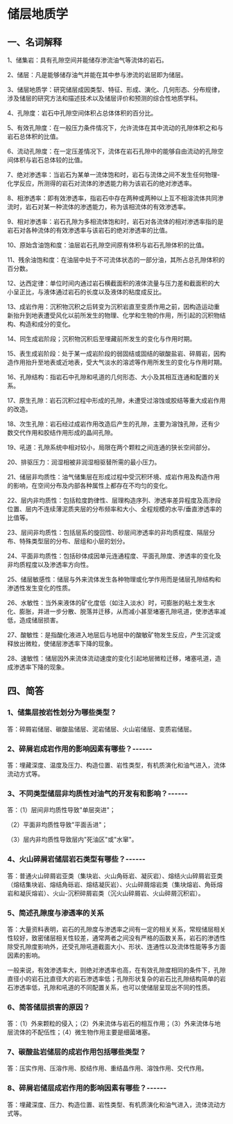 # 储层地质学

## 一、名词解释

1、储集岩：具有孔隙空间并能储存渗流油气等流体的岩石。

2、储层：凡是能够储存油气并能在其中参与渗流的岩层即为储层。

3、储层地质学：研究储层成因类型、特征、形成、演化、几何形态、分布规律，涉及储层的研究方法和描述技术以及储层评价和预测的综合性地质学科。

4、孔隙度：岩石中孔隙空间体积占总体体积的百分比。

5、有效孔隙度：在一般压力条件情况下，允许流体在其中流动的孔隙体积之和与岩石总体积的比值。

6、流动孔隙度：在一定压差情况下，流体在岩石孔隙中的能够自由流动的孔隙空间体积与岩石总体较的比值。

7、绝对渗透率：当岩石为某单一流体饱和时，岩石与流体之间不发生任何物理-化学反应，所测得的岩石对流体的渗透能力称为该岩石的绝对渗透率。

8、相渗透率：即有效渗透率，指岩石中存在两种或两种以上互不相溶流体共同渗流时，岩石对某一种流体的渗透能力，称为该相流体的有效渗透率。

9、相对渗透率：岩石孔隙为多相流体饱和时，岩石对各流体的相对渗透率指的是岩石对各种流体的有效渗透率与该岩石的绝对渗透率的比值。

10、原始含油饱和度：油层岩石孔隙空间原有体积与岩石孔隙体积的比值。

11、残余油饱和度：在油层中处于不可流体状态的一部分油，其所占总孔隙体积的百分数。

12、达西定律：单位时间内通过岩石横截面积的液体流量与压力差和截面积的大小呈正比，与液体通过岩石的长度以及液体的粘度成反比。

13、成岩作用：沉积物沉积之后转变为沉积岩直至变质作用之前，因构造运动重新抬升到地表遭受风化以前所发生的物理、化学和生物的作用，所引起的沉积物结构、构造和成分的变化。

14、同生成岩阶段；沉积物沉积后至埋藏前所发生的变化与作用时期。

15、表生成岩阶段：处于某一成岩阶段的弱固结或固结的碳酸盐岩、碎屑岩，因构造作用抬升至地表或近地表，受大气淡水的溶滤等作用所发生的变化与作用时期。

16、孔隙结构：指岩石中孔隙和吼道的几何形态、大小及其相互连通和配置的关系。

17、原生孔隙：岩石沉积过程中形成的孔隙，未遭受过溶蚀或胶结等重大成岩作用的改造。

18、次生孔隙：岩石经过成岩作用改造后产生的孔隙，主要为溶蚀孔隙，还有少数交代作用和胶结作用形成的晶间孔隙。

19、吼道：孔隙系统中相对较小，局限在两个颗粒之间连通的狭长空间部分。

20、排驱压力：润湿相被非润湿相驱替所需的最小压力。

21、储层非均质性：油气储集层在形成过程中受沉积环境、成岩作用及构造作用的影响，在空间分布及内部各种属性上都存在不均匀的变化。

22、层内非均质性：包括粒度韵律性、层理构造序列、渗透率差异程度及高渗段位置、层内不连续薄泥质夹层的分布频率和大小、全程规模的水平/垂直渗透率的比值等。

23、层间非均质性：包括层系的旋回性、砂层间渗透率的非均质程度、隔层分布、特殊类型层的分布、层组和小层的划分。

24、平面非均质性：包括砂体成因单元连通程度、平面孔隙度、渗透率的变化及非均质程度以及渗透率方向性。

25、储层敏感性：储层与外来流体发生各种物理或化学作用而是储层孔隙结构和渗透性发生变化的性质。

26、水敏性：当外来液体的矿化度低（如注入淡水）时，可膨胀的粘土发生水化、膨胀，并进一步分散、脱落并迁移，从而减小甚至堵塞孔隙吼道，使渗透率减低，造成储层损害。

27、酸敏性：是指酸化液进入地层后与地层中的酸敏矿物发生反应，产生沉淀或释放出微粒，使储层渗透率下降的现象。

28、速敏性：储层因外来流体流动速度的变化引起地层微粒迁移，堵塞吼道，造成渗透率下降的现象。

## 四、简答

### 1、储集层按岩性划分为哪些类型？

答：碎屑岩储层、碳酸盐储层、泥岩储层、火山岩储层、变质岩储层。

### 2、碎屑岩成岩作用的影响因素有哪些？------

答：埋藏深度、温度及压力、构造位置、岩性类型，有机质演化和油气进入，流体流动方式等。

### 3、不同类型储层非均质性对油气的开发有和影响？------

答：（1）层间非均质性导致"单层突进"；

（2）平面非均质性导致"平面舌进"；

（3）层内非均质性导致层内"死油区"或"水窜"。

### 4、火山碎屑岩储层岩石类型有哪些？------

答：普通火山碎屑岩亚类（集块岩、火山角砾岩、凝灰岩）、熔结火山碎屑岩亚类（熔结集块岩、熔结角砾岩、熔结凝灰岩）、火山碎屑熔岩类（集块熔岩、角砾熔岩和凝灰熔岩）、火山-沉积碎屑岩类（沉火山碎屑岩、火山碎屑沉积岩）。

### 5、简述孔隙度与渗透率的关系

答：大量资料表明，岩石的孔隙度与渗透率之间有一定的相关关系，常规储层相关性较好，致密储层相关性较差，通常两者之间没有严格的函数关系，岩石的渗透性除受孔隙度影响外，还受孔隙吼道截面大小、形状、连通性以及流体性能等多方面因素的影响。

一般来说，有效渗透率大，则绝对渗透率也高，在有效孔隙度相同的条件下，孔隙直径小的岩石比直径大的岩石渗透率低；孔隙形状复杂的岩石比孔隙结构简单的岩石渗透率低，孔隙和吼道的不同配置关系，也可以使储层呈现出不同的性质。

### 6、简答储层损害的原因？

答：（1）外来颗粒的侵入；（2）外来流体与岩石的相互作用；（3）外来流体与地层流体的不配伍性；（4）微生物作用主要是细菌堵塞。

### 7、碳酸盐岩储层的成岩作用包括哪些类型？

答：压实作用、压溶作用、胶结作用、重结晶作用、溶蚀作用、交代作用。

### 8、碎屑岩储层成岩作用的影响因素有哪些？------

答：埋藏深度、压力、构造位置、岩性类型、有机质演化和油气进入，流体流动方式等。
